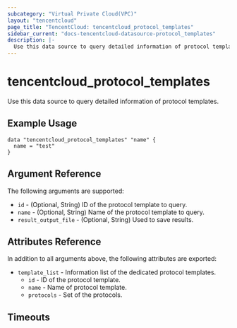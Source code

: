 ```yaml
---
subcategory: "Virtual Private Cloud(VPC)"
layout: "tencentcloud"
page_title: "TencentCloud: tencentcloud_protocol_templates"
sidebar_current: "docs-tencentcloud-datasource-protocol_templates"
description: |-
  Use this data source to query detailed information of protocol templates.
---
```


# tencentcloud_protocol_templates

Use this data source to query detailed information of protocol templates.

## Example Usage

```hcl
data "tencentcloud_protocol_templates" "name" {
  name = "test"
}
```

## Argument Reference

The following arguments are supported:

* `id` - (Optional, String) ID of the protocol template to query.
* `name` - (Optional, String) Name of the protocol template to query.
* `result_output_file` - (Optional, String) Used to save results.

## Attributes Reference

In addition to all arguments above, the following attributes are exported:

* `template_list` - Information list of the dedicated protocol templates.
  * `id` - ID of the protocol template.
  * `name` - Name of protocol template.
  * `protocols` - Set of the protocols.


## Timeouts

<no value>


